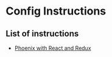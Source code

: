 # Config Instructions

## List of instructions

- [Phoenix with React and Redux](/phoenix_react_redux.md)

